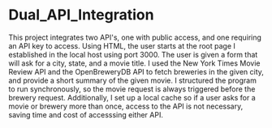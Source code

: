 # Dual_API_Integration
This project integrates two API's, one with public access, and one requiring an API key to access. Using HTML, the user starts at the root page I established in the local host using port 3000. The user is given a form that will ask for a city, state, and a movie title. I used the New York Times Movie Review API and the OpenBreweryDB API to fetch breweries in the given city, and provide a short summary of the given movie. I structured the program to run synchronously, so the movie request is always triggered before the brewery request. Additionally, I set up a local cache so if a user asks for a movie or brewery more than once, access to the API is not necessary, saving time and cost of accesssing either API.
